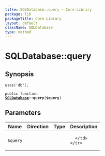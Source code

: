 ```yaml
---
title: SQLDatabase::query — Core Library
package: lib
packageTitle: Core Library
layout: default
className: SQLDatabase
type: method
---
```


# SQLDatabase::query

## Synopsis

<code>uses('db');</code>

<code>public function <b><a href="SQLDatabase">SQLDatabase</a>::query</b>(<b>$query</b>)</code>

## Parameters

<table>
  <thead>
    <tr>
      <th>Name</th>
      <th>Direction</th>
      <th>Type</th>
      <th>Description</th>
    </tr>
  </thead>
  <tbody>
    <tr>
      <td><code>$query</code>
      <td><i></i></td>
      <td></td>
      <td>

      </td>
    </tr>
  </tbody>
</table>

